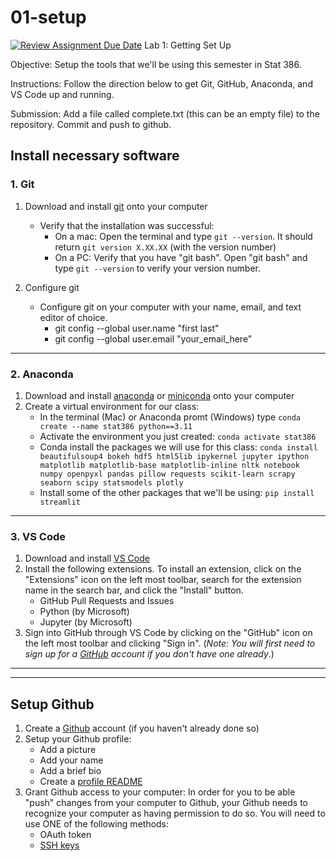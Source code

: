 # 01-setup

[![Review Assignment Due Date](https://classroom.github.com/assets/deadline-readme-button-22041afd0340ce965d47ae6ef1cefeee28c7c493a6346c4f15d667ab976d596c.svg)](https://classroom.github.com/a/ft9TJ2nk)
Lab 1: Getting Set Up

Objective:  Setup the tools that we'll be using this semester in Stat 386.

Instructions: Follow the direction below to get Git, GitHub, Anaconda, and VS Code up and running.

Submission: Add a file called complete.txt (this can be an empty file) to the repository. Commit and push to github.

## Install necessary software

### 1. Git
1. Download and install [git](https://git-scm.com/) onto your computer
    * Verify that the installation was successful:
        - On a mac: Open the terminal and type `git --version`.  It should return `git version X.XX.XX` (with the version number)
        - On a PC: Verify that you have "git bash".  Open "git bash" and type `git --version` to verify your version number.

2. Configure git 
    * Configure git on your computer with your name, email, and text editor of choice.
        - git config --global user.name "first last"  
        - git config --global user.email "your_email_here"

---
### 2. Anaconda 
1. Download and install [anaconda](https://www.anaconda.com/download) or [miniconda](https://docs.conda.io/en/latest/miniconda.html) onto your computer
2. Create a virtual environment for our class:
    * In the terminal (Mac) or Anaconda promt (Windows) type
    ```conda create --name stat386 python==3.11```
    * Activate the environment you just created:
    ```conda activate stat386```
    * Conda install the packages we will use for this class:
    ```conda install beautifulsoup4 bokeh hdf5 html5lib ipykernel jupyter ipython matplotlib matplotlib-base matplotlib-inline nltk notebook numpy openpyxl pandas pillow requests scikit-learn scrapy seaborn scipy statsmodels plotly```
    * Install some of the other packages that we'll be using:
    ```pip install streamlit```
---
### 3. VS Code
1. Download and install [VS Code](https://code.visualstudio.com/)
2. Install the following extensions.  To install an extension, click on the "Extensions" icon on the left most toolbar, search for the extension name in the search bar, and click the "Install" button.  
    * GitHub Pull Requests and Issues
    * Python (by Microsoft)
    * Jupyter (by Microsoft)
3. Sign into GitHub through VS Code by clicking on the "GitHub" icon on the left most toolbar and clicking "Sign in". (*Note: You will first need to sign up for a [GitHub](https://github.com) account if you don't have one already*.)

---
---
## Setup Github
1. Create a [Github](https://github.com/) account (if you haven't already done so)
2. Setup your Github profile:
    * Add a picture
    * Add your name
    * Add a brief bio
    * Create a [profile README](https://docs.github.com/en/account-and-profile/setting-up-and-managing-your-github-profile/customizing-your-profile/managing-your-profile-readme)
3. Grant Github access to your computer:
    In order for you to be able "push" changes from your computer to Github, your Github needs to recognize your computer as having permission to do so.  You will need to use ONE of the following methods:
    * OAuth token
    * [SSH keys](https://docs.github.com/en/authentication/connecting-to-github-with-ssh/adding-a-new-ssh-key-to-your-github-account)


    


